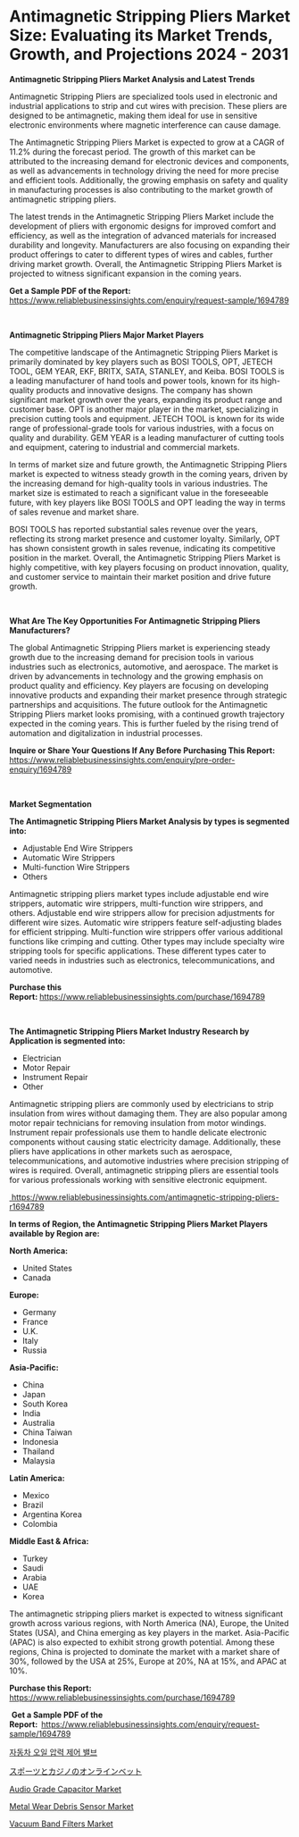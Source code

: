 <p><h1>Antimagnetic Stripping Pliers Market Size: Evaluating its Market Trends, Growth, and Projections 2024 - 2031</h1></p><p><strong>Antimagnetic Stripping Pliers Market Analysis and Latest Trends</strong></p>
<p><p>Antimagnetic Stripping Pliers are specialized tools used in electronic and industrial applications to strip and cut wires with precision. These pliers are designed to be antimagnetic, making them ideal for use in sensitive electronic environments where magnetic interference can cause damage. </p><p>The Antimagnetic Stripping Pliers Market is expected to grow at a CAGR of 11.2% during the forecast period. The growth of this market can be attributed to the increasing demand for electronic devices and components, as well as advancements in technology driving the need for more precise and efficient tools. Additionally, the growing emphasis on safety and quality in manufacturing processes is also contributing to the market growth of antimagnetic stripping pliers.</p><p>The latest trends in the Antimagnetic Stripping Pliers Market include the development of pliers with ergonomic designs for improved comfort and efficiency, as well as the integration of advanced materials for increased durability and longevity. Manufacturers are also focusing on expanding their product offerings to cater to different types of wires and cables, further driving market growth. Overall, the Antimagnetic Stripping Pliers Market is projected to witness significant expansion in the coming years.</p></p>
<p><strong>Get a Sample PDF of the Report:&nbsp;</strong> <a href="https://www.reliablebusinessinsights.com/enquiry/request-sample/1694789">https://www.reliablebusinessinsights.com/enquiry/request-sample/1694789</a></p>
<p>&nbsp;</p>
<p><strong>Antimagnetic Stripping Pliers Major Market Players</strong></p>
<p><p>The competitive landscape of the Antimagnetic Stripping Pliers Market is primarily dominated by key players such as BOSI TOOLS, OPT, JETECH TOOL, GEM YEAR, EKF, BRITX, SATA, STANLEY, and Keiba. BOSI TOOLS is a leading manufacturer of hand tools and power tools, known for its high-quality products and innovative designs. The company has shown significant market growth over the years, expanding its product range and customer base. OPT is another major player in the market, specializing in precision cutting tools and equipment. JETECH TOOL is known for its wide range of professional-grade tools for various industries, with a focus on quality and durability. GEM YEAR is a leading manufacturer of cutting tools and equipment, catering to industrial and commercial markets. </p><p>In terms of market size and future growth, the Antimagnetic Stripping Pliers market is expected to witness steady growth in the coming years, driven by the increasing demand for high-quality tools in various industries. The market size is estimated to reach a significant value in the foreseeable future, with key players like BOSI TOOLS and OPT leading the way in terms of sales revenue and market share. </p><p>BOSI TOOLS has reported substantial sales revenue over the years, reflecting its strong market presence and customer loyalty. Similarly, OPT has shown consistent growth in sales revenue, indicating its competitive position in the market. Overall, the Antimagnetic Stripping Pliers Market is highly competitive, with key players focusing on product innovation, quality, and customer service to maintain their market position and drive future growth.</p></p>
<p>&nbsp;</p>
<p><strong>What Are The Key Opportunities For Antimagnetic Stripping Pliers Manufacturers?</strong></p>
<p><p>The global Antimagnetic Stripping Pliers market is experiencing steady growth due to the increasing demand for precision tools in various industries such as electronics, automotive, and aerospace. The market is driven by advancements in technology and the growing emphasis on product quality and efficiency. Key players are focusing on developing innovative products and expanding their market presence through strategic partnerships and acquisitions. The future outlook for the Antimagnetic Stripping Pliers market looks promising, with a continued growth trajectory expected in the coming years. This is further fueled by the rising trend of automation and digitalization in industrial processes.</p></p>
<p><strong>Inquire or Share Your Questions If Any Before Purchasing This Report:</strong> <a href="https://www.reliablebusinessinsights.com/enquiry/pre-order-enquiry/1694789">https://www.reliablebusinessinsights.com/enquiry/pre-order-enquiry/1694789</a></p>
<p>&nbsp;</p>
<p><strong>Market Segmentation</strong></p>
<p><strong>The Antimagnetic Stripping Pliers Market Analysis by types is segmented into:</strong></p>
<p><ul><li>Adjustable End Wire Strippers</li><li>Automatic Wire Strippers</li><li>Multi-function Wire Strippers</li><li>Others</li></ul></p>
<p><p>Antimagnetic stripping pliers market types include adjustable end wire strippers, automatic wire strippers, multi-function wire strippers, and others. Adjustable end wire strippers allow for precision adjustments for different wire sizes. Automatic wire strippers feature self-adjusting blades for efficient stripping. Multi-function wire strippers offer various additional functions like crimping and cutting. Other types may include specialty wire stripping tools for specific applications. These different types cater to varied needs in industries such as electronics, telecommunications, and automotive.</p></p>
<p><strong>Purchase this Report:&nbsp;</strong><a href="https://www.reliablebusinessinsights.com/purchase/1694789">https://www.reliablebusinessinsights.com/purchase/1694789</a></p>
<p>&nbsp;</p>
<p><strong>The Antimagnetic Stripping Pliers Market Industry Research by Application is segmented into:</strong></p>
<p><ul><li>Electrician</li><li>Motor Repair</li><li>Instrument Repair</li><li>Other</li></ul></p>
<p><p>Antimagnetic stripping pliers are commonly used by electricians to strip insulation from wires without damaging them. They are also popular among motor repair technicians for removing insulation from motor windings. Instrument repair professionals use them to handle delicate electronic components without causing static electricity damage. Additionally, these pliers have applications in other markets such as aerospace, telecommunications, and automotive industries where precision stripping of wires is required. Overall, antimagnetic stripping pliers are essential tools for various professionals working with sensitive electronic equipment.</p></p>
<p><a href="https://www.reliablebusinessinsights.com/antimagnetic-stripping-pliers-r1694789">&nbsp;https://www.reliablebusinessinsights.com/antimagnetic-stripping-pliers-r1694789</a></p>
<p><strong>In terms of Region, the Antimagnetic Stripping Pliers Market Players available by Region are:</strong></p>
<p>
    <p> <strong> North America: </strong>
        <ul>
            <li>United States</li>
            <li>Canada</li>
        </ul>
        </p> 
    <p> <strong> Europe: </strong>
        <ul>
            <li>Germany</li>
            <li>France</li>
            <li>U.K.</li>
            <li>Italy</li>
            <li>Russia</li>
        </ul>
        </p> 
    <p> <strong> Asia-Pacific: </strong>
        <ul>
            <li>China</li>
            <li>Japan</li>
            <li>South Korea</li>
            <li>India</li>
            <li>Australia</li>
            <li>China Taiwan</li>
            <li>Indonesia</li>
            <li>Thailand</li>
            <li>Malaysia</li>
        </ul>
        </p> 
    <p> <strong> Latin America: </strong>
        <ul>
            <li>Mexico</li>
            <li>Brazil</li>
            <li>Argentina Korea</li>
            <li>Colombia</li>
        </ul>
        </p> 
    <p> <strong> Middle East & Africa: </strong>
        <ul>
            <li>Turkey</li>
            <li>Saudi</li>
            <li>Arabia</li>
            <li>UAE</li>
            <li>Korea</li>
        </ul>
    </p>
    </p>
<p><p>The antimagnetic stripping pliers market is expected to witness significant growth across various regions, with North America (NA), Europe, the United States (USA), and China emerging as key players in the market. Asia-Pacific (APAC) is also expected to exhibit strong growth potential. Among these regions, China is projected to dominate the market with a market share of 30%, followed by the USA at 25%, Europe at 20%, NA at 15%, and APAC at 10%.</p></p>
<p><strong>Purchase this Report: </strong><a href="https://www.reliablebusinessinsights.com/purchase/1694789">https://www.reliablebusinessinsights.com/purchase/1694789</a></p>
<p>&nbsp;<strong>Get a Sample PDF of the Report:&nbsp;&nbsp;</strong><a href="https://www.reliablebusinessinsights.com/enquiry/request-sample/1694789">https://www.reliablebusinessinsights.com/enquiry/request-sample/1694789</a></p>
<p><strong></strong></p>
<p><p><a href="https://github.com/Maeennan456456/Market-Research-Report-List-2/blob/main/396097296549.md">자동차 오일 압력 제어 밸브</a></p><p><a href="https://github.com/xtkhtofdt934839/Market-Research-Report-List-2/blob/main/3626814103070.md">スポーツとカジノのオンラインベット</a></p><p><a href="https://issuu.com/reportprime-2/docs/audio-grade-capacitor-market-size-2030.pptx">Audio Grade Capacitor Market</a></p><p><a href="https://issuu.com/reportprime-2/docs/metal-wear-debris-sensor-market-size-2030.pptx">Metal Wear Debris Sensor Market</a></p><p><a href="https://github.com/irfadac/Market-Research-Report-List-3/blob/main/vacuum-band-filters-market.md">Vacuum Band Filters Market</a></p></p>